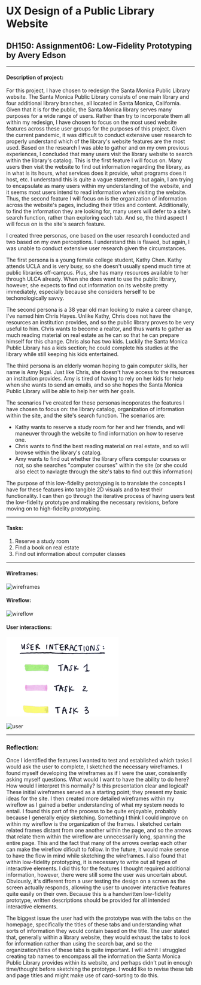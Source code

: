 # UX Design of a Public Library Website

## DH150: Assignment06: Low-Fidelity Prototyping by Avery Edson

---

#### Description of project:

For this project, I have chosen to redesign the Santa Monica Public Library website. The Santa Monica Public Library consists of one main library and four additional library branches, all located in Santa Monica, California. Given that it is for the public, the Santa Monica library serves many purposes for a wide range of users. Rather than try to incorporate them all within my redesign, I have chosen to focus on the most used website features across these user groups for the purposes of this project.
Given the current pandemic, it was difficult to conduct extensive user research to properly understand which of the library's website features are the most used. Based on the research I was able to gather and on my own previous experiences, I concluded that many users visit the library website to search within the library's catalog. This is the first feature I will focus on. Many users then visit the website to find out information regarding the library, as in what is its hours, what services does it provide, what programs does it host, etc. I understand this is quite a vague statement, but again, I am trying to encapsulate as many users within my understanding of the website, and it seems most users intend to read information when visiting the website.  Thus, the second feature I will focus on is the organization of information across the website's pages, including their titles and content. Additionally, to find the information they are looking for, many users will defer to a site's search function, rather than exploring each tab. And so, the third aspect I will focus on is the site's search feature.

I created three personas, one based on the user research I conducted and two based on my own perceptions. I understand this is flawed, but again, I was unable to conduct extensive user research given the circumstances. 

The first persona is a young female college student, Kathy Chen. Kathy attends UCLA and is very busy, so she doesn't usually spend much time at public libraries off-campus. Plus, she has many resources available to her through ULCA already. When she does want to use the public library, however, she expects to find out information on its website pretty immediately, especially because she considers herself to be techonologically savvy. 

The second persona is a 38 year old man looking to make a career change, I've named him Chris Hayes. Unlike Kathy, Chris does not have the resources an institution provides, and so the public library proves to be very useful to him. Chris wants to become a realtor, and thus wants to gather as much reading material on real estate as he can so that he can prepare himself for this change. Chris also has two kids. Luckily the Santa Monica Public Library has a kids section; he could complete his studies at the library while still keeping his kids entertained.

The third persona is an elderly woman hoping to gain  computer skills, her name is Amy Ngai. Just like Chris, she doesn't have access to the resources an institution provides. Amy is tired of having to rely on her kids for help when she wants to send an emails, and so she hopes the Santa Monica Public Library will be able to help her with her goals. 

The scenarios I've created for these personas incoporates the features I have chosen to focus on: the library catalog, organization of information within the site, and the site's search function. The scenarios are:

- Kathy wants to reserve a study room for her and her friends, and will maneuver through the website to find information on how to reserve one.
- Chris wants to find the best reading material on real estate, and so will browse within the library's catalog.
- Amy wants to find out whether the library offers computer courses or not, so she searches "computer courses" within the site (or she could also elect to naviagte through the site's tabs to find out this information)

The purpose of this low-fidelity prototyping is to translate the concepts I have for these features into tangible 2D visuals and to test their functionality. I can then go through the iterative process of having users test the low-fidelity prototype and making the necessary revisions, before moving on to high-fidelity prototyping.

---
#### Tasks:
1. Reserve a study room
2. Find a book on real estate
3. Find out information about computer classes

---
#### Wireframes:

![wireframes](./Group4.png)

#### Wireflow:

![wireflow](./Group5.png)

#### User interactions:
<img src="./Legend.png" width="300">

![user](./Group6.png)

--- 
### Reflection:

Once I identified the features I wanted to test and established which tasks I would ask the user to complete, I sketched the necessary wireframes. I found myself developing the wireframes as if I were the user, consisently asking myself questions. What would I want to have the ability to do here? How would I interpret this normally? Is this presentation clear and logical? These initial wireframes served as a starting point; they present my basic ideas for the site. I then created more detailed wireframes within my wireflow as I gained a better understanding of what my system needs to entail. I found this part of the process to be quite enjoyable, probably because I generally enjoy sketching. Something I think I could improve on within my wireflow is the organization of the frames. I sketched certain related frames distant from one another within the page, and so the arrows that relate them within the wireflow are unnecessarily long, spanning the entire page. This and the fact that many of the arrows overlap each other can make the wireflow dificult to follow. In the future, it would make sense to have the flow in mind while sketching the wireframes. I also found that within low-fidelity prototyping, it is necessary to write out all types of interactive elements. I did this for the features I thought required additional information, however, there were still some the user was uncertain about. Obviously, it's different from a user testing the design on a screen as the screen actually responds, allowing the user to uncover interactive features quite easily on their own. Because this is a handwritten low-fidelity prototype, written descriptions should be provided for all intended interactive elements.

The biggest issue the user had with the prototype was with the tabs on the homepage, specifically the titles of these tabs and understanding what sorts of information they would contain based on the title. The user stated that, generally within a library website, they would exhaust the tabs to look for information rather than using the search bar, and so the organization/titles of these tabs is quite important. I will admit I struggled creating tab names to encompass all the information the Santa Monica Public Library provides within its website, and perhaps didn't put in enough time/thought before sketching the prototype. I would like to revise these tab and page titles and might make use of card-sorting to do this.
